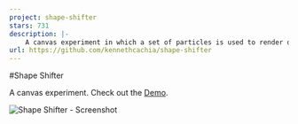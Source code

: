 ```yaml
---
project: shape-shifter
stars: 731
description: |-
    A canvas experiment in which a set of particles is used to render different shapes based on the user's input. It supports multiple modes: text, countdown, time and icons.
url: https://github.com/kennethcachia/shape-shifter
---
```



#Shape Shifter

A canvas experiment. Check out the [Demo](http://www.kennethcachia.com/shape-shifter/ "Shape Shifter - Demo").

![Shape Shifter - Screenshot](http://www.kennethcachia.com/assets/thumbnails/shape-shifter.jpg)
